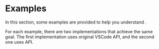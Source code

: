 # Examples

In this section, some examples are provided to help you understand <ReactiveVscode />.

For each example, there are two implementations that achieve the same goal. The first implementation  uses original VSCode API, and the second one uses <ReactiveVscode /> API.

